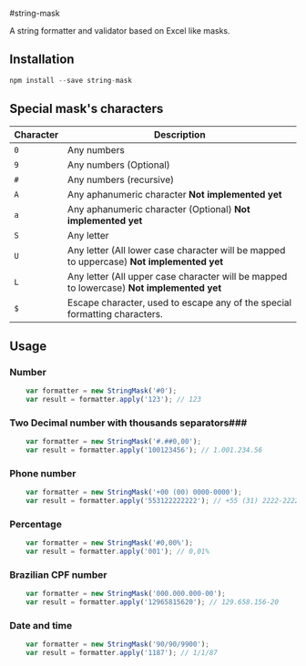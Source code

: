 #string-mask

A string formatter and validator based on Excel like masks.

## Installation ##

```javascript
npm install --save string-mask
```

## Special mask's characters ##

Character | Description
--- | ---
`0` | Any numbers
`9` | Any numbers (Optional)
`#` | Any numbers (recursive)
`A` | Any aphanumeric character __Not implemented yet__
`a` | Any aphanumeric character (Optional) __Not implemented yet__
`S` | Any letter
`U` | Any letter (All lower case character will be mapped to uppercase) __Not implemented yet__
`L` | Any letter (All upper case character will be mapped to lowercase) __Not implemented yet__
`$` | Escape character, used to escape any of the special formatting characters.

## Usage ##

### Number ###

```javascript
	var formatter = new StringMask('#0');
	var result = formatter.apply('123'); // 123
```

### Two Decimal number with thousands separators###

```javascript
	var formatter = new StringMask('#.##0,00');
	var result = formatter.apply('100123456'); // 1.001.234.56
```

### Phone number ###

```javascript
	var formatter = new StringMask('+00 (00) 0000-0000');
	var result = formatter.apply('553122222222'); // +55 (31) 2222-2222
```

### Percentage ###

```javascript
	var formatter = new StringMask('#0,00%');
	var result = formatter.apply('001'); // 0,01%
```

### Brazilian CPF number ###

```javascript
	var formatter = new StringMask('000.000.000-00');
	var result = formatter.apply('12965815620'); // 129.658.156-20
```

### Date and time ###

```javascript
	var formatter = new StringMask('90/90/9900');
	var result = formatter.apply('1187'); // 1/1/87
```
